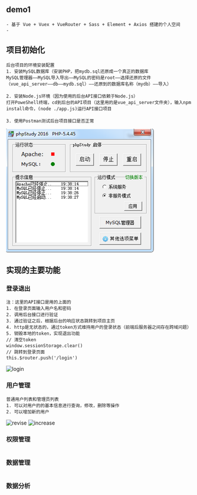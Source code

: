 ## demo1
```
- 基于 Vue + Vuex + VueRouter + Sass + Element + Axios 搭建的个人空间
- 
```
## 项目初始化
```
后台项目的环境安装配置
1. 安装MySQL数据库（安装PHP，把mydb.sql还原成一个真正的数据库
MySQL管理器——MySQL导入导出——MySQL的密码是root——选择还原的文件（vue_api_server——db——mydb.sql）——还原到的数据库名称（mydb）——导入）

2. 安装Node.js环境（因为使用的后台API接口依赖于Node.js）
打开PoweShell终端，cd到后台的API项目（这里用的是vue_api_server文件夹），输入npm install命令，(node ./app.js)运行API接口项目

3. 使用Postman测试后台项目接口是否正常
```
![PHP](https://github.com/zhenyuanshen/hailuVue-project/blob/master/images/1.png)
## 实现的主要功能
### 登录退出
```
注：这里的API接口是用的上面的
1. 在登录页面输入用户名和密码
2. 调用后台接口进行验证
3. 通过验证之后，根据后台的响应状态跳转到项目主页
4. http是无状态的，通过token方式维持用户的登录状态（前端后服务器之间存在跨域问题）
5. 销毁本地的token，实现退出功能
// 清空token
window.sessionStorage.clear()
// 跳转到登录页面
this.$router.push('/login')
```
![login](https://github.com/zhenyuanshen/hailuVue-project/upload/master/images/login.png)
### 用户管理
```
普通用户列表和管理员列表
1. 可以对用户的的基本信息进行查询，修改，删除等操作
2. 可以增加新的用户
```
![revise](https://github.com/zhenyuanshen/hailuVue-project/upload/master/images/revise.png)
![increase](https://github.com/zhenyuanshen/hailuVue-project/upload/master/increase/revise.png)
### 权限管理
```

```
### 数据管理
```

```
### 数据分析
```

```
